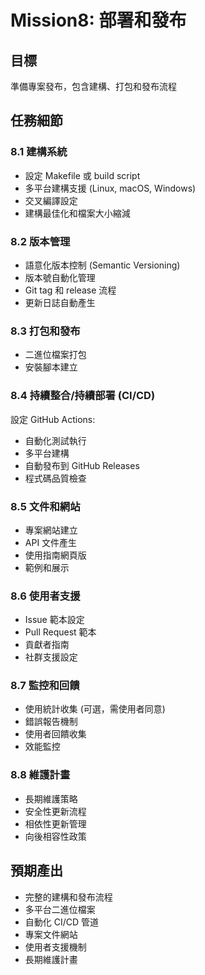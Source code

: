 # Mission8: 部署和發布

## 目標
準備專案發布，包含建構、打包和發布流程

## 任務細節

### 8.1 建構系統
- 設定 Makefile 或 build script
- 多平台建構支援 (Linux, macOS, Windows)
- 交叉編譯設定
- 建構最佳化和檔案大小縮減

### 8.2 版本管理
- 語意化版本控制 (Semantic Versioning)
- 版本號自動化管理
- Git tag 和 release 流程
- 更新日誌自動產生

### 8.3 打包和發布
- 二進位檔案打包
- 安裝腳本建立

### 8.4 持續整合/持續部署 (CI/CD)
設定 GitHub Actions:
- 自動化測試執行
- 多平台建構
- 自動發布到 GitHub Releases
- 程式碼品質檢查

### 8.5 文件和網站
- 專案網站建立
- API 文件產生
- 使用指南網頁版
- 範例和展示

### 8.6 使用者支援
- Issue 範本設定
- Pull Request 範本
- 貢獻者指南
- 社群支援設定

### 8.7 監控和回饋
- 使用統計收集 (可選，需使用者同意)
- 錯誤報告機制
- 使用者回饋收集
- 效能監控

### 8.8 維護計畫
- 長期維護策略
- 安全性更新流程
- 相依性更新管理
- 向後相容性政策

## 預期產出
- 完整的建構和發布流程
- 多平台二進位檔案
- 自動化 CI/CD 管道
- 專案文件網站
- 使用者支援機制
- 長期維護計畫
